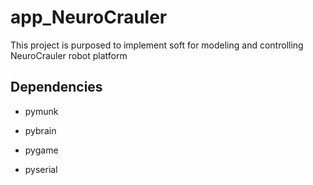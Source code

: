 # app_NeuroCrauler
This project is purposed to implement soft for modeling and controlling NeuroCrauler robot platform

## Dependencies

* pymunk

* pybrain

* pygame

* pyserial
